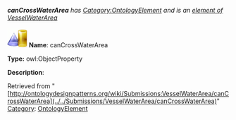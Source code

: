 ___canCrossWaterArea__ has [Category:OntologyElement](../../Category/OntologyElement "Category:OntologyElement") and is an [element of](../../Property/ElementOf "Property:ElementOf") [VesselWaterArea](../../Submissions/VesselWaterArea "Submissions:VesselWaterArea")_


  




[![ObjectProperty](../../images/thumb/c/c3/ObjectProperty.gif/45px-ObjectProperty.gif)](../../Image/ObjectProperty.gif "ObjectProperty")
__Name__: canCrossWaterArea 


__Type:__ owl:ObjectProperty 


__Description__: 





Retrieved from "[http://ontologydesignpatterns.org/wiki/Submissions:VesselWaterArea/canCrossWaterArea](../../Submissions/VesselWaterArea/canCrossWaterArea)"
 [Category](http://ontologydesignpatterns.org/wiki/Special:Categories "Special:Categories"): [OntologyElement](../../Category/OntologyElement "Category:OntologyElement")